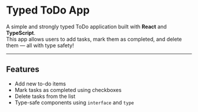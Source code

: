 # Typed ToDo App

A simple and strongly typed ToDo application built with **React** and **TypeScript**.  
This app allows users to add tasks, mark them as completed, and delete them — all with type safety!

---

## Features

- Add new to-do items
- Mark tasks as completed using checkboxes
- Delete tasks from the list
- Type-safe components using `interface` and `type`



